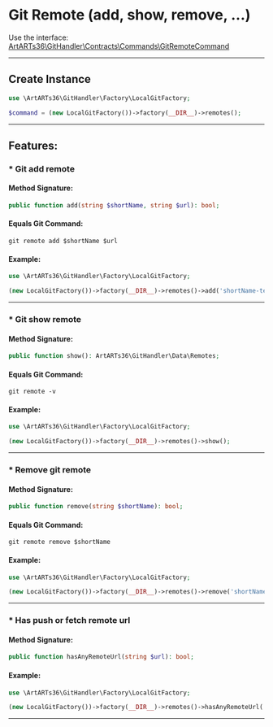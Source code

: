 # Git Remote (add, show, remove, ...)

Use the interface: [ArtARTs36\GitHandler\Contracts\Commands\GitRemoteCommand](/Users/artem/PhpstormProjects/artarts36/libraries/git/src/Contracts/Commands/GitRemoteCommand.php)

---

## Create Instance

```php
use \ArtARTs36\GitHandler\Factory\LocalGitFactory;

$command = (new LocalGitFactory())->factory(__DIR__)->remotes();
```

---

## Features:

### * Git add remote

#### Method Signature:



```php
public function add(string $shortName, string $url): bool;
```

#### Equals Git Command:

`git remote add $shortName $url`

#### Example:

```php
use \ArtARTs36\GitHandler\Factory\LocalGitFactory;

(new LocalGitFactory())->factory(__DIR__)->remotes()->add('shortName-test', 'url-test');
```

---
### * Git show remote

#### Method Signature:



```php
public function show(): ArtARTs36\GitHandler\Data\Remotes;
```

#### Equals Git Command:

`git remote -v`

#### Example:

```php
use \ArtARTs36\GitHandler\Factory\LocalGitFactory;

(new LocalGitFactory())->factory(__DIR__)->remotes()->show();
```

---
### * Remove git remote

#### Method Signature:



```php
public function remove(string $shortName): bool;
```

#### Equals Git Command:

`git remote remove $shortName`

#### Example:

```php
use \ArtARTs36\GitHandler\Factory\LocalGitFactory;

(new LocalGitFactory())->factory(__DIR__)->remotes()->remove('shortName-test');
```

---
### * Has push or fetch remote url

#### Method Signature:

```php
public function hasAnyRemoteUrl(string $url): bool;
```

#### Example:

```php
use \ArtARTs36\GitHandler\Factory\LocalGitFactory;

(new LocalGitFactory())->factory(__DIR__)->remotes()->hasAnyRemoteUrl('url-test');
```

---
